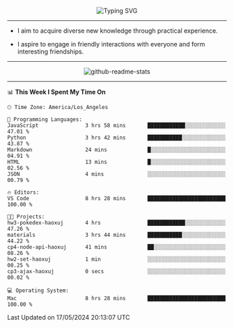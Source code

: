<p align="center">
  <img src="https://readme-typing-svg.demolab.com?font=Fira+Code&weight=500&size=32&duration=2500&pause=1600&center=true&vCenter=true&random=false&width=1024&height=64&lines=Hi+there+%F0%9F%91%8B;I'm+delighted+you+could+make+it+here+%F0%9F%8E%89;I'm+Harry%2C+a+college+student+still+finding+my+way" alt="Typing SVG" />
</p>


---


- I aim to acquire diverse new knowledge through practical experience.

- I aspire to engage in friendly interactions with everyone and form interesting friendships.


---


<p align="center">
  <img src="https://github-readme-stats.vercel.app/api?username=Harry-Jing&show_icons=true" alt="github-readme-stats"/>
</p>


---

<!--START_SECTION:waka-->
📊 **This Week I Spent My Time On** 

```text
🕑︎ Time Zone: America/Los_Angeles

💬 Programming Languages: 
JavaScript               3 hrs 58 mins       ████████████░░░░░░░░░░░░░   47.01 % 
Python                   3 hrs 42 mins       ███████████░░░░░░░░░░░░░░   43.87 % 
Markdown                 24 mins             █░░░░░░░░░░░░░░░░░░░░░░░░   04.91 % 
HTML                     13 mins             █░░░░░░░░░░░░░░░░░░░░░░░░   02.56 % 
JSON                     4 mins              ░░░░░░░░░░░░░░░░░░░░░░░░░   00.79 % 

🔥 Editors: 
VS Code                  8 hrs 28 mins       █████████████████████████   100.00 % 

🐱‍💻 Projects: 
hw3-pokedex-haoxuj       4 hrs               ████████████░░░░░░░░░░░░░   47.26 % 
materials                3 hrs 44 mins       ███████████░░░░░░░░░░░░░░   44.22 % 
cp4-node-api-haoxuj      41 mins             ██░░░░░░░░░░░░░░░░░░░░░░░   08.26 % 
hw2-set-haoxuj           1 min               ░░░░░░░░░░░░░░░░░░░░░░░░░   00.25 % 
cp3-ajax-haoxuj          0 secs              ░░░░░░░░░░░░░░░░░░░░░░░░░   00.02 % 

💻 Operating System: 
Mac                      8 hrs 28 mins       █████████████████████████   100.00 % 
```


 Last Updated on 17/05/2024 20:13:07 UTC
<!--END_SECTION:waka-->
